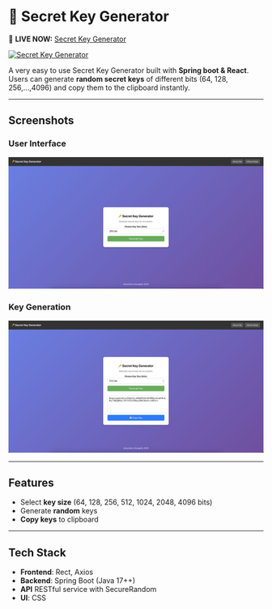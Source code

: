# 🔑 Secret Key Generator

🚀 **LIVE NOW:** [Secret Key Generator](https://secret-key-generator.onrender.com/)

[![Secret Key Generator](https://img.shields.io/badge/Built%20With-Spring%20Boot%20&%20React-blue.svg?style=flat-square)](https://spring.io/)

A very easy to use Secret Key Generator built with **Spring boot & React**.
Users can generate **random secret keys** of different bits (64, 128, 256,...,4096)
and copy them to the clipboard instantly. 

---

## **Screenshots**
### **User Interface**
<img src="screenshots/screenshot1.png" width="800">

### **Key Generation**
<img src="screenshots/screenshot2.png" width="800">

---

## **Features** 
- Select **key size** (64, 128, 256, 512, 1024, 2048, 4096 bits)
- Generate **random** keys
- **Copy keys** to clipboard

---

## **Tech Stack**
- **Frontend**: Rect, Axios
- **Backend**: Spring Boot (Java 17++)
- **API** RESTful service with SecureRandom
- **UI**: CSS





